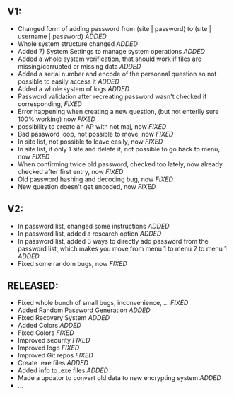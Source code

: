 ## V1:

* Changed form of adding password from (site | password) to (site | username | password) *ADDED*
* Whole system structure changed *ADDED*
* Added 7) System Settings to manage system operations *ADDED*
* Added a whole system verification, that should work if files are missing/corrupted or missing data *ADDED*
* Added a serial number and encode of the personnal question so not possible to easily access it *ADDED*
* Added a whole system of logs *ADDED*
* Password validation after recreating password wasn't checked if corresponding, *FIXED*
* Error happening when creating a new question, (but not enterily sure 100% working) now *FIXED* 
* possibility to create an AP with not maj, now *FIXED*
* Bad password loop, not possible to move, now *FIXED*
* In site list, not possible to leave easily, now *FIXED*
* In site list, if only 1 site and delete it, not possible to go back to menu, now *FIXED*
* When confirming twice old password, checked too lately, now already checked after first entry, now *FIXED*
* Old password hashing and decoding bug, now *FIXED*
* New question doesn't get encoded, now *FIXED*

## V2:

* In password list, changed some instructions *ADDED*
* In password list, added a research option *ADDED*
* In password list, added 3 ways to directly add password from the password list, which makes you move from menu 1 to menu 2 to menu 1 *ADDED*
* Fixed some random bugs, now *FIXED*

## RELEASED:

* Fixed whole bunch of small bugs, inconvenience, ... *FIXED*
* Added Random Password Generation *ADDED*
* Fixed Recovery System *ADDED*
* Added Colors *ADDED*
* Fixed Colors *FIXED*
* Improved security *FIXED*
* Improved logo *FIXED*
* Improved Git repos *FIXED*
* Create .exe files *ADDED*
* Added info to .exe files *ADDED*
* Made a updator to convert old data to new encrypting system *ADDED*
* ...
